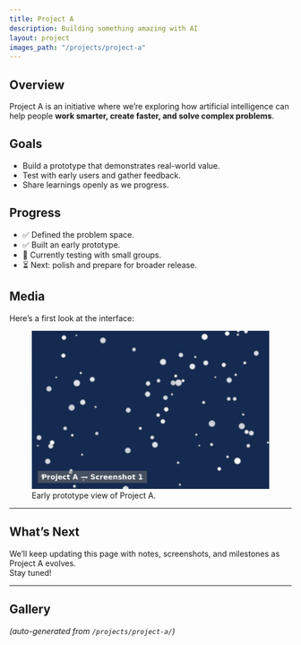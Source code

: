 ```yaml
---
title: Project A
description: Building something amazing with AI
layout: project
images_path: "/projects/project-a"
---
```


## Overview
Project A is an initiative where we’re exploring how artificial intelligence can help people **work smarter, create faster, and solve complex problems**.  

## Goals
- Build a prototype that demonstrates real-world value.  
- Test with early users and gather feedback.  
- Share learnings openly as we progress.  

## Progress
- ✅ Defined the problem space.  
- ✅ Built an early prototype.  
- 🔄 Currently testing with small groups.  
- ⏳ Next: polish and prepare for broader release.  

## Media
Here’s a first look at the interface:

<figure class="project-screenshot">
  <img src="/projects/project-a/screenshot-1.png" alt="Project A Screenshot 1">
  <figcaption>Early prototype view of Project A.</figcaption>
</figure>

---

## What’s Next
We’ll keep updating this page with notes, screenshots, and milestones as Project A evolves.  
Stay tuned!

---

## Gallery
*(auto-generated from `/projects/project-a/`)*  
